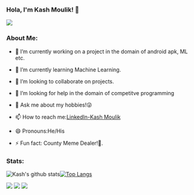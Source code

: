 ### Hola, I'm  Kash Moulik! 👋
![](https://komarev.com/ghpvc/?username=BkazeAxel99&color=blue)



### About Me:
- 🔭 I’m currently working on a project in the domain of android apk, ML etc.

- 🌱 I’m currently learning Machine Learning.
- 👯 I’m looking to collaborate on projects.
- 🤔 I’m looking for help in the domain of competitve programming
- 💬 Ask me about my hobbies!😜

- 📫 How to reach me:[LinkedIn-Kash Moulik](https://www.linkedin.com/in/kash-moulik-0348881a0/)
- 😄 Pronouns:He/His
- ⚡ Fun fact: County Meme Dealer!🤣.



### Stats:
![Kash's github stats](https://github-readme-stats.vercel.app/api?username=BlazeAxel99&show_icons=true&theme=tokyonight)[![Top Langs](https://github-readme-stats.vercel.app/api/top-langs/?username=BlazeAxel99&layout=compact)](https://github.com/BlazeAxel99/github-readme-stats)

[<img src="https://img.shields.io/badge/twitter-%231DA1F2.svg?&style=for-the-badge&logo=twitter&logoColor=white" />](https://twitter.com/KashMoulik)   [<img src="https://img.shields.io/badge/linkedin-%230077B5.svg?&style=for-the-badge&logo=linkedin&logoColor=white" />](https://www.linkedin.com/in/kash-moulik-0348881a0/)  [<img src = "https://img.shields.io/badge/facebook-%231877F2.svg?&style=for-the-badge&logo=facebook&logoColor=white">](https://www.facebook.com/kash.moulik)
